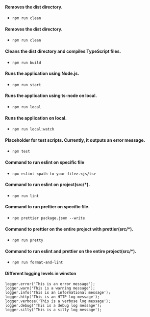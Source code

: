 #### Removes the dist directory.

- `npm run clean`

#### Removes the dist directory.

- `npm run clean`

#### Cleans the dist directory and compiles TypeScript files.

- `npm run build`

#### Runs the application using Node.js.

- `npm run start`

#### Runs the application using ts-node on local.

- `npm run local`

#### Runs the application on local.

- `npm run local:watch`

#### Placeholder for test scripts. Currently, it outputs an error message.

- `npm test`

#### Command to run eslint on specific file

- `npx eslint <path-to-your-file>.<js/ts>`

#### Command to run eslint on project(src/*).

- `npm run lint`

#### Command to run prettier on specific file.

- `npx prettier package.json --write`

#### Command to prettier on the entire project with prettier(src/*).

- `npm run pretty`

#### Command to run eslint and prettier on the entire project(src/*).

- `npm run format-and-lint`

#### Different logging levels in winston

```
logger.error('This is an error message');
logger.warn('This is a warning message');
logger.info('This is an informational message');
logger.http('This is an HTTP log message');
logger.verbose('This is a verbose log message');
logger.debug('This is a debug log message');
logger.silly('This is a silly log message');
```
